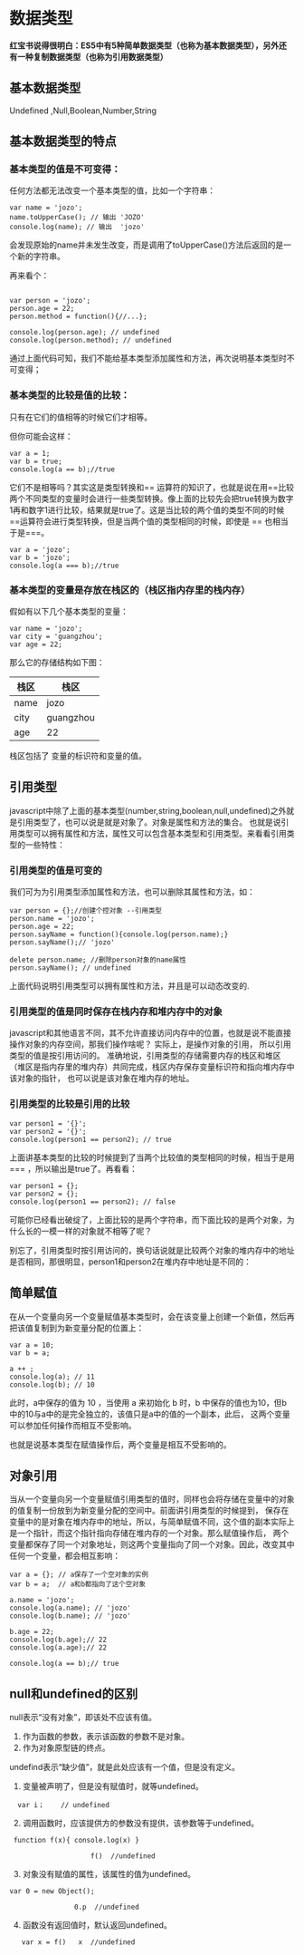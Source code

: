 # 数据类型
**红宝书说得很明白：ES5中有5种简单数据类型（也称为基本数据类型），另外还有一种复制数据类型（也称为引用数据类型）**

## 基本数据类型

Undefined ,Null,Boolean,Number,String

## 基本数据类型的特点

### 基本类型的值是不可变得：

任何方法都无法改变一个基本类型的值，比如一个字符串：

```
var name = 'jozo';
name.toUpperCase(); // 输出 'JOZO'
console.log(name); // 输出  'jozo'
```
会发现原始的name并未发生改变，而是调用了toUpperCase()方法后返回的是一个新的字符串。

再来看个：

```
 
var person = 'jozo';
person.age = 22;
person.method = function(){//...};
 
console.log(person.age); // undefined
console.log(person.method); // undefined
```
通过上面代码可知，我们不能给基本类型添加属性和方法，再次说明基本类型时不可变得；
### 基本类型的比较是值的比较：

只有在它们的值相等的时候它们才相等。

但你可能会这样：

```
var a = 1;
var b = true;
console.log(a == b);//true
```
它们不是相等吗？其实这是类型转换和==
运算符的知识了，也就是说在用==比较两个不同类型的变量时会进行一些类型转换。像上面的比较先会把true转换为数字1再和数字1进行比较，结果就是true了。这是当比较的两个值的类型不同的时候==运算符会进行类型转换，但是当两个值的类型相同的时候，即使是 == 也相当于是===。

```
var a = 'jozo';
var b = 'jozo';
console.log(a === b);//true
```
### 基本类型的变量是存放在栈区的（栈区指内存里的栈内存）
假如有以下几个基本类型的变量：

```
var name = 'jozo';
var city = 'guangzhou';
var age = 22;
```
那么它的存储结构如下图：

栈区 | 栈区
---|---
name | jozo
city | guangzhou
age | 22

栈区包括了 变量的标识符和变量的值。

## 引用类型

javascript中除了上面的基本类型(number,string,boolean,null,undefined)之外就是引用类型了，也可以说是就是对象了。对象是属性和方法的集合。
也就是说引用类型可以拥有属性和方法，属性又可以包含基本类型和引用类型。来看看引用类型的一些特性：

### 引用类型的值是可变的

我们可为为引用类型添加属性和方法，也可以删除其属性和方法，如：

```
var person = {};//创建个控对象 --引用类型
person.name = 'jozo';
person.age = 22;
person.sayName = function(){console.log(person.name);} 
person.sayName();// 'jozo'
 
delete person.name; //删除person对象的name属性
person.sayName(); // undefined
```
上面代码说明引用类型可以拥有属性和方法，并且是可以动态改变的.

### 引用类型的值是同时保存在栈内存和堆内存中的对象

javascript和其他语言不同，其不允许直接访问内存中的位置，也就是说不能直接操作对象的内存空间，那我们操作啥呢？ 实际上，是操作对象的引用，
所以引用类型的值是按引用访问的。
准确地说，引用类型的存储需要内存的栈区和堆区（堆区是指内存里的堆内存）共同完成，栈区内存保存变量标识符和指向堆内存中该对象的指针，
也可以说是该对象在堆内存的地址。

### 引用类型的比较是引用的比较


```
var person1 = '{}';
var person2 = '{}';
console.log(person1 == person2); // true
```

上面讲基本类型的比较的时候提到了当两个比较值的类型相同的时候，相当于是用 === ，所以输出是true了。再看看：


```
var person1 = {};
var person2 = {};
console.log(person1 == person2); // false
```

可能你已经看出破绽了，上面比较的是两个字符串，而下面比较的是两个对象，为什么长的一模一样的对象就不相等了呢？

别忘了，引用类型时按引用访问的，换句话说就是比较两个对象的堆内存中的地址是否相同，那很明显，person1和person2在堆内存中地址是不同的：

## 简单赋值
在从一个变量向另一个变量赋值基本类型时，会在该变量上创建一个新值，然后再把该值复制到为新变量分配的位置上：

```
var a = 10;
var b = a;
 
a ++ ;
console.log(a); // 11
console.log(b); // 10
```
此时，a中保存的值为 10 ，当使用 a 来初始化 b 时，b 中保存的值也为10，但b中的10与a中的是完全独立的，该值只是a中的值的一个副本，此后，
这两个变量可以参加任何操作而相互不受影响。

也就是说基本类型在赋值操作后，两个变量是相互不受影响的。

## 对象引用
当从一个变量向另一个变量赋值引用类型的值时，同样也会将存储在变量中的对象的值复制一份放到为新变量分配的空间中。前面讲引用类型的时候提到，
保存在变量中的是对象在堆内存中的地址，所以，与简单赋值不同，这个值的副本实际上是一个指针，而这个指针指向存储在堆内存的一个对象。那么赋值操作后，
两个变量都保存了同一个对象地址，则这两个变量指向了同一个对象。因此，改变其中任何一个变量，都会相互影响：

```
var a = {}; // a保存了一个空对象的实例
var b = a;  // a和b都指向了这个空对象
 
a.name = 'jozo';
console.log(a.name); // 'jozo'
console.log(b.name); // 'jozo'
 
b.age = 22;
console.log(b.age);// 22
console.log(a.age);// 22
 
console.log(a == b);// true

```
## null和undefined的区别

null表示“没有对象”，即该处不应该有值。

1. 作为函数的参数，表示该函数的参数不是对象。
2. 作为对象原型链的终点。


undefind表示“缺少值”，就是此处应该有一个值，但是没有定义。
 
 1. 变量被声明了，但是没有赋值时，就等undefined。

```
  var i；    // undefined
```
 2. 调用函数时，应该提供方的参数没有提供，该参数等于undefined。
 
```
 function f(x){ console.log(x) }

                    f()  //undefined
```
 3. 对象没有赋值的属性，该属性的值为undefined。
 
```
var 0 = new Object();

                0.p  //undefined
```
 4. 函数没有返回值时，默认返回undefined。

```
   var x = f()   x  //undefined
```
